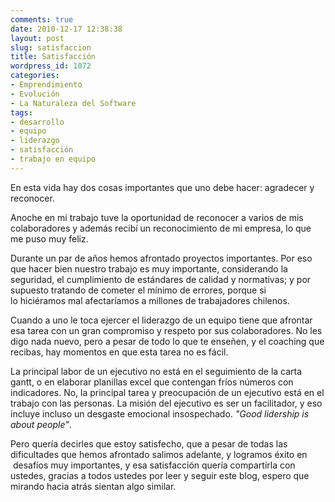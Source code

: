 ```yaml
---
comments: true
date: 2010-12-17 12:38:38
layout: post
slug: satisfaccion
title: Satisfacción
wordpress_id: 1072
categories:
- Emprendimiento
- Evolución
- La Naturaleza del Software
tags:
- desarrollo
- equipo
- liderazgo
- satisfacción
- trabajo en equipo
---
```


En esta vida hay dos cosas importantes que uno debe hacer: agradecer y reconocer.

Anoche en mi trabajo tuve la oportunidad de reconocer a varios de mis colaboradores y además recibí un reconocimiento de mi empresa, lo que me puso muy feliz.

Durante un par de años hemos afrontado proyectos importantes. Por eso que hacer bien nuestro trabajo es muy importante, considerando la seguridad, el cumplimiento de estándares de calidad y normativas; y por supuesto tratando de cometer el mínimo de errores, porque si lo hiciéramos mal afectaríamos a millones de trabajadores chilenos.

Cuando a uno le toca ejercer el liderazgo de un equipo tiene que afrontar esa tarea con un gran compromiso y respeto por sus colaboradores. No les digo nada nuevo, pero a pesar de todo lo que te enseñen, y el coaching que recibas, hay momentos en que esta tarea no es fácil.

La principal labor de un ejecutivo no está en el seguimiento de la carta gantt, o en elaborar planillas excel que contengan fríos números con indicadores. No, la principal tarea y preocupación de un ejecutivo está en el trabajo con las personas. La misión del ejecutivo es ser un facilitador, y eso incluye incluso un desgaste emocional insospechado. _"Good lidership is about people"_.

Pero quería decirles que estoy satisfecho, que a pesar de todas las dificultades que hemos afrontado salimos adelante, y logramos éxito en  desafíos muy importantes, y esa satisfacción quería compartirla con ustedes, gracias a todos ustedes por leer y seguir este blog, espero que mirando hacia atrás sientan algo similar.
